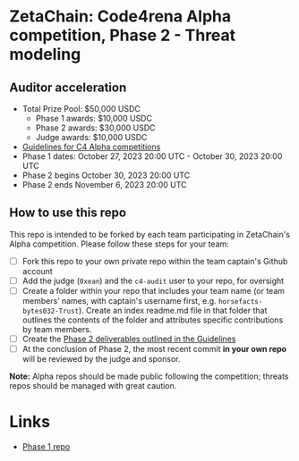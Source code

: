 # ZetaChain: Code4rena Alpha competition, Phase 2 - Threat modeling

## Auditor acceleration

- Total Prize Pool: $50,000 USDC
  - Phase 1 awards: $10,000 USDC
  - Phase 2 awards: $30,000 USDC
  - Judge awards: $10,000 USDC
- [Guidelines for C4 Alpha competitions](https://docs.google.com/document/d/1s7-giM3kGbIeJv789ooJ8C7hXhoQBkUgOHyYnjDPw6s/edit?usp=sharing)
- Phase 1 dates: October 27, 2023 20:00 UTC - October 30, 2023 20:00 UTC
- Phase 2 begins October 30, 2023 20:00 UTC
- Phase 2 ends November 6, 2023 20:00 UTC

## How to use this repo

This repo is intended to be forked by each team participating in ZetaChain's Alpha competition. Please follow these steps for your team:

- [ ] Fork this repo to your own private repo within the team captain's Github account
- [ ] Add the judge (`0xean`) and the `c4-audit` user to your repo, for oversight
- [ ] Create a folder within your repo that includes your team name (or team members’ names, with captain's username first, e.g. `horsefacts-bytes032-Trust`). Create an index readme.md file in that folder that outlines the contents of the folder and attributes specific contributions by team members.
- [ ] Create the [Phase 2 deliverables outlined in the Guidelines](https://docs.google.com/document/d/1s7-giM3kGbIeJv789ooJ8C7hXhoQBkUgOHyYnjDPw6s/edit#heading=h.l62h45szomwz)
- [ ] At the conclusion of Phase 2, the most recent commit **in your own repo** will be reviewed by the judge and sponsor.

**Note:** Alpha repos should be made public following the competition; threats repos should be managed with great caution.

# Links

- [Phase 1 repo](https://github.com/code-423n4/alpha-zetachain)
